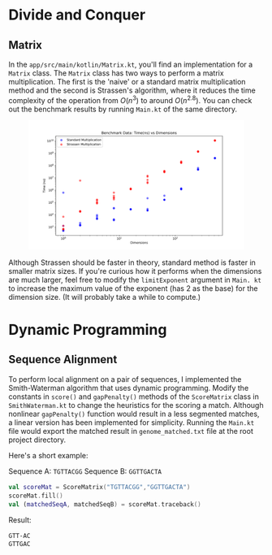 # Divide and Conquer
## Matrix
In the `app/src/main/kotlin/Matrix.kt`, you'll find an implementation for a 
`Matrix` class. The `Matrix` class has two ways to perform a matrix 
multiplication. The first is the 'naive' or a standard matrix multiplication 
method and the second is Strassen's algorithm, where it reduces the time 
complexity of the operation from $O(n^3)$ to around $O(n^{2.8})$. You can 
check out the benchmark results by running `Main.kt` of the same directory.
<figure>
  <img src="https://raw.githubusercontent.com/cory0417/dsa/assignment-05/assignments/05-dynamic-programming/multiplication_benchmark.svg?sanitize=true" alt="benchmark plot">
</figure>

Although Strassen should be faster in theory, standard method is faster in 
smaller matrix sizes. If you're curious how it performs when the dimensions 
are much larger, feel free to modify the `limitExponent` argument in `Main.
kt` to increase the maximum value of the exponent (has 2 as the base) for the 
dimension size. (It will probably take a while to compute.)

# Dynamic Programming
## Sequence Alignment
To perform local alignment on a pair of sequences, I implemented the 
Smith-Waterman algorithm that uses dynamic programming. Modify the constants 
in `score()` and `gapPenalty()` methods of the `ScoreMatrix` class in 
`SmithWaterman.kt` to change the heuristics for the scoring a match. 
Although nonlinear `gapPenalty()` function would result in a less segmented 
matches, a linear version has been implemented for simplicity. Running the 
`Main.kt` file would export the matched result in `genome_matched.txt` file 
at the root project directory. 

Here's a short example: 

Sequence A: `TGTTACGG`
Sequence B: `GGTTGACTA`
```kotlin
val scoreMat = ScoreMatrix("TGTTACGG","GGTTGACTA")
scoreMat.fill()
val (matchedSeqA, matchedSeqB) = scoreMat.traceback()
```
Result:
```text
GTT-AC
GTTGAC
```
